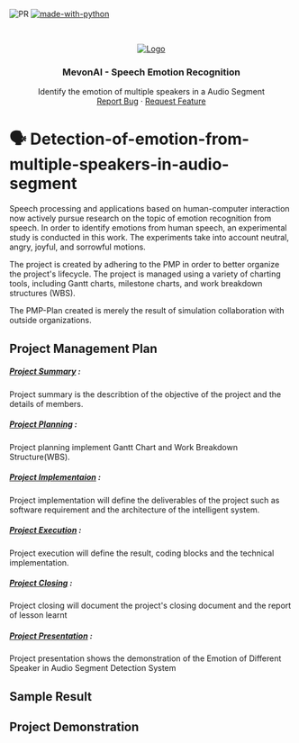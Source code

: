 ![PR](https://camo.githubusercontent.com/f96261621753dacf526590825b84f87ccb1db0e6/68747470733a2f2f696d672e736869656c64732e696f2f62616467652f5052732d77656c636f6d652d627269676874677265656e2e7376673f7374796c653d666c6174)
[![made-with-python](https://img.shields.io/badge/Made%20with-Python-1f425f.svg)](https://www.python.org/)

<!-- PROJECT LOGO -->
<br />
<p align="center">
  <a href="#">
    <img src="https://i.imgur.com/f1TqviT.jpeg" alt="Logo">
  </a>

  <h3 align="center">MevonAI - Speech Emotion Recognition</h3>

  <p align="center">
    Identify the emotion of multiple speakers in a Audio Segment 
    <br />
    <a href="https://github.com/SuyashMore/MevonAI-Speech-Emotion-Recognition/issues">Report Bug</a>
    ·
    <a href="https://github.com/SuyashMore/MevonAI-Speech-Emotion-Recognition/issues">Request Feature</a>
  </p>
</p>

# :speaking_head: Detection-of-emotion-from-multiple-speakers-in-audio-segment 

Speech processing and applications based on human-computer interaction now actively pursue research on the topic of emotion recognition from speech. In order to identify emotions from human speech, an experimental study is conducted in this work. The experiments take into account neutral, angry, joyful, and sorrowful motions.

The project is created by adhering to the PMP in order to better organize the project's lifecycle. The project is managed using a variety of charting tools, including Gantt charts, milestone charts, and work breakdown structures (WBS).

The PMP-Plan created is merely the result of simulation collaboration with outside organizations.

 ## Project Management Plan
 ##### [Project Summary](PMP-PLAN/A-PROJECT_SUMMARY.md) :
 Project summary is the describtion of the objective of the project and the details of members.  
   
 ##### [Project Planning](PMP-PLAN/B-PROJECT_PLANNING.md) :
 Project planning implement Gantt Chart and Work Breakdown Structure(WBS).  
   
 ##### [Project Implementaion](PMP-PLAN/C-PROJECT_IMPLEMENTATION.md) :       
 Project implementation will define the deliverables of the project such as software requirement and the architecture of the intelligent system.  
     
 ##### [Project Execution](PMP-PLAN/D-PROJECT_EXECUTION.md) :  
 Project execution will define the result, coding blocks and the technical implementation.  
       
 ##### [Project Closing](PMP-PLAN/E-PROJECT_CLOSING.md) :  
 Project closing will document the project's closing document and the report of lesson learnt  
         
 ##### [Project Presentation](PMP-PLAN/F-PROJECT_PRESENTATION.md) :  
 Project presentation shows the demonstration of the Emotion of Different Speaker in Audio Segment Detection System  
 
 ## Sample Result


## Project Demonstration
     
 
